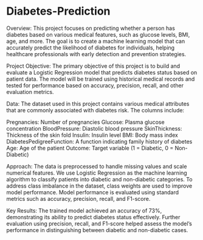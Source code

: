 # Diabetes-Prediction

Overview:
This project focuses on predicting whether a person has diabetes based on various medical features, such as glucose levels, BMI, age, and more. The goal is to create a machine learning model that can accurately predict the likelihood of diabetes for individuals, helping healthcare professionals with early detection and prevention strategies.

Project Objective:
The primary objective of this project is to build and evaluate a Logistic Regression model that predicts diabetes status based on patient data. The model will be trained using historical medical records and tested for performance based on accuracy, precision, recall, and other evaluation metrics.

Data:
The dataset used in this project contains various medical attributes that are commonly associated with diabetes risk. The columns include:

Pregnancies: Number of pregnancies
Glucose: Plasma glucose concentration
BloodPressure: Diastolic blood pressure
SkinThickness: Thickness of the skin fold
Insulin: Insulin level
BMI: Body mass index
DiabetesPedigreeFunction: A function indicating family history of diabetes
Age: Age of the patient
Outcome: Target variable (1 = Diabetic, 0 = Non-Diabetic)

Approach:
The data is preprocessed to handle missing values and scale numerical features.
We use Logistic Regression as the machine learning algorithm to classify patients into diabetic and non-diabetic categories.
To address class imbalance in the dataset, class weights are used to improve model performance.
Model performance is evaluated using standard metrics such as accuracy, precision, recall, and F1-score.

Key Results:
The trained model achieved an accuracy of 73%, demonstrating its ability to predict diabetes status effectively. Further evaluation using precision, recall, and F1-score helped assess the model’s performance in distinguishing between diabetic and non-diabetic cases.

